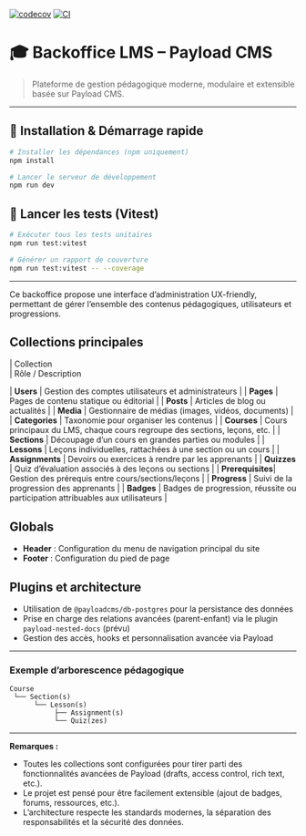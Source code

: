 [![codecov](https://codecov.io/gh/bensaadmucret/headless-lms-payload/branch/main/graph/badge.svg)](https://codecov.io/gh/bensaadmucret/headless-lms-payload)
[![CI](https://github.com/bensaadmucret/headless-lms-payload/actions/workflows/test-pipeline.yml/badge.svg?branch=main)](https://github.com/bensaadmucret/headless-lms-payload/actions/workflows/test-pipeline.yml)

# 🎓 Backoffice LMS – Payload CMS

> Plateforme de gestion pédagogique moderne, modulaire et extensible basée sur Payload CMS.

---

## 🚀 Installation & Démarrage rapide

```bash
# Installer les dépendances (npm uniquement)
npm install

# Lancer le serveur de développement
npm run dev
```

## 🧪 Lancer les tests (Vitest)

```bash
# Exécuter tous les tests unitaires
npm run test:vitest

# Générer un rapport de couverture
npm run test:vitest -- --coverage
```

---

Ce backoffice propose une interface d’administration UX-friendly, permettant de gérer l’ensemble des contenus pédagogiques, utilisateurs et progressions.

## Collections principales

| Collection      
| Rôle / Description

| **Users**       | Gestion des comptes utilisateurs et administrateurs                                |
| **Pages**       | Pages de contenu statique ou éditorial                                            |
| **Posts**       | Articles de blog ou actualités                                                    |
| **Media**       | Gestionnaire de médias (images, vidéos, documents)                                |
| **Categories**  | Taxonomie pour organiser les contenus                                             |
| **Courses**     | Cours principaux du LMS, chaque cours regroupe des sections, leçons, etc.         |
| **Sections**    | Découpage d’un cours en grandes parties ou modules                                |
| **Lessons**     | Leçons individuelles, rattachées à une section ou un cours                        |
| **Assignments** | Devoirs ou exercices à rendre par les apprenants                                  |
| **Quizzes**     | Quiz d’évaluation associés à des leçons ou sections                               |
| **Prerequisites**| Gestion des prérequis entre cours/sections/leçons                                |
| **Progress**    | Suivi de la progression des apprenants                                            |
| **Badges**      | Badges de progression, réussite ou participation attribuables aux utilisateurs     |

## Globals

- **Header** : Configuration du menu de navigation principal du site
- **Footer** : Configuration du pied de page

## Plugins et architecture

- Utilisation de `@payloadcms/db-postgres` pour la persistance des données
- Prise en charge des relations avancées (parent-enfant) via le plugin `payload-nested-docs` (prévu)
- Gestion des accès, hooks et personnalisation avancée via Payload

---

### Exemple d’arborescence pédagogique

```
Course
 └── Section(s)
      └── Lesson(s)
           ├── Assignment(s)
           └── Quiz(zes)
```

---

**Remarques :**
- Toutes les collections sont configurées pour tirer parti des fonctionnalités avancées de Payload (drafts, access control, rich text, etc.).
- Le projet est pensé pour être facilement extensible (ajout de badges, forums, ressources, etc.).
- L’architecture respecte les standards modernes, la séparation des responsabilités et la sécurité des données.

